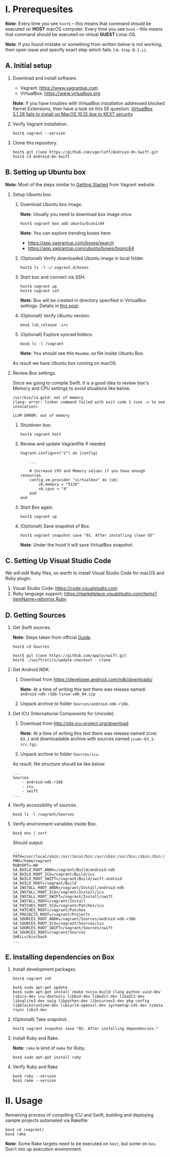 I. Prerequesites
================

**Note**: Every time you see `host$` – this means that command should be executed on **HOST** macOS computer. Every time you see `box$` – this means that command should be executed on virtual **GUEST** Linux OS.

**Note**: If you found mistake or something from written below is not working, then open issue and specify exact step which fails. I.e. `Step B.1.ii`.

A. Initial setup
----------------

1. Download and install software.

    - Vagrant: https://www.vagrantup.com
    - VirtualBox: https://www.virtualbox.org

    **Note**: If you have troubles with VirtualBox installation addressed blocked Kernel Extensions, then have a look on this SE question: [VirtualBox 5.1.28 fails to install on MacOS 10.13 due to KEXT security](https://apple.stackexchange.com/questions/301303/virtualbox-5-1-28-fails-to-install-on-macos-10-13-due-to-kext-security)
    
2. Verify Vagrant installation.


    ```
    host$ vagrant --version
    ```
    
3. Clone this repository.

    ```
    host$ git clone https://github.com/vgorloff/Android-On-Swift.git
    host$ cd Android-On-Swift
    ```
    
B. Setting up Ubuntu box
------------------------

**Note**: Most of the steps similar to [Getting Started](https://www.vagrantup.com/intro/getting-started/index.html) from Vagrant website.

1. Setup Ubuntu box.

    1. Download Ubuntu box image.

        **Note**: Usually you need to download box image once.
    
        ```
        host$ vagrant box add ubuntu/bionic64
        ```
    
        **Note**: You can explore trending boxes here:

        - https://app.vagrantup.com/boxes/search
        - https://app.vagrantup.com/ubuntu/boxes/bionic64

    2. (Optionall) Verify downloaded Ubuntu image in local folder.

        ```
        host$ ls -l ~/.vagrant.d/boxes
        ```

    3. Start box and connect via SSH.

        ```
        host$ vagrant up
        host$ vagrant ssh
        ```

        **Note**: Box will be created in directory specified in VirtualBox settings. Detalis in [this post](http://www.thisprogrammingthing.com/2013/changing-the-directory-vagrant-stores-the-vms-in/).

    4. (Optionall) Verify Ubuntu version.

        ```
        box$ lsb_release -irc
        ```

    5. (Optionall) Explore synced folders:

        ```
        box$ ls -l /vagrant
        ```
        
        **Note**: You should see this `Readme.md` file inside Ubuntu Box.

    As result we have Ubuntu box running on macOS.  

2. Review Box settings.

    Since we going to compile Swift. It is a good idea to review box's Memory and CPU settings to avoid situations like below.

    ```
    /usr/bin/ld.gold: out of memory
    clang: error: linker command failed with exit code 1 (use -v to see invocation)
    ```

    ```
    LLVM ERROR: out of memory
    ```

    
    1. Shutdown box.

        ```
        host$ vagrant halt
        ```

    2. Review and update Vagrantfile if needed.

        ```
        Vagrant.configure("2") do |config|
        
            ...
            
            # Increase CPU and Memory values if you have enough resources.
            config.vm.provider "virtualbox" do |vb|
                vb.memory = "5120"
                vb.cpus = "4"
            end
        end
        ```

    3. Start Box again.

        ```
        host$ vagrant up
        ```

    4. (Optionall) Save snapshot of Box.

        ```
        host$ vagrant snapshot save "01. After installing clean OS"
        ```

        **Note**: Under the hood it will save VirtualBox snapshot.

C. Setting Up Visual Studio Code
--------------------------------

We will edit Ruby files, so worth to install Visual Studio Code for macOS and Ruby plugin.

1. Visual Studio Code: https://code.visualstudio.com
2. Ruby language support: https://marketplace.visualstudio.com/items?itemName=rebornix.Ruby

D. Getting Sources
------------------

1. Get Swift sources.

    **Note**: Steps taken from official [Guide](https://github.com/apple/swift).

    ```
    host$ cd Sources

    host$ git clone https://github.com/apple/swift.git
    host$ ./swift/utils/update-checkout --clone
    ```


2. Get Android NDK.

    1. Download from https://developer.android.com/ndk/downloads/

        **Note**: At a time of writing this text there was release named: `android-ndk-r18b-linux-x86_64.zip`

    2. Unpack archive to folder `Sources/android-ndk-r18b`.


3. Get ICU (International Components for Unicode).

    1. Download from http://site.icu-project.org/download

        **Note**: At a time of writing this text there was release named `ICU4C 63.1` and downloadable archive with sources named `icu4c-63_1-src.tgz`.

    2. Unpack archive to folder `Sources/icu`.

    As result, file structure should be like below:

    ```
    ...
    Sources
        - android-ndk-r18b
        - icu
        - swift
    ...
    ```

4. Verify accessibility of sources.

    ```
    box$ ls -l /vagrant/Sources
    ```
    
5. Verify environment variables inside Box.

    ```
    box$ env | sort
    ```

    Should output:
    
    ```
    ...
    PATH=/usr/local/sbin:/usr/local/bin:/usr/sbin:/usr/bin:/sbin:/bin:/usr/games:/usr/local/games:/snap/bin:
    PWD=/home/vagrant
    RUBYOPT=-W0
    SA_BUILD_ROOT_ANDK=/vagrant/Build/android-ndk
    SA_BUILD_ROOT_ICU=/vagrant/Build/icu
    SA_BUILD_ROOT_SWIFT=/vagrant/Build/swift-android
    SA_BUILD_ROOT=/vagrant/Build
    SA_INSTALL_ROOT_ANDK=/vagrant/Install/android-ndk
    SA_INSTALL_ROOT_ICU=/vagrant/Install/icu
    SA_INSTALL_ROOT_SWIFT=/vagrant/Install/swift
    SA_INSTALL_ROOT=/vagrant/Install
    SA_PATCHES_ROOT_ICU=/vagrant/Patches/icu
    SA_PATCHES_ROOT=/vagrant/Patches
    SA_PROJECTS_ROOT=/vagrant/Projects
    SA_SOURCES_ROOT_ANDK=/vagrant/Sources/android-ndk-r18b
    SA_SOURCES_ROOT_ICU=/vagrant/Sources/icu
    SA_SOURCES_ROOT_SWIFT=/vagrant/Sources/swift
    SA_SOURCES_ROOT=/vagrant/Sources
    SHELL=/bin/bash
    ...
    ```

E. Installing dependencies on Box
---------------------------------------

1. Install development packages.

    ```
    host$ vagrant ssh

    box$ sudo apt-get update
    box$ sudo apt-get install cmake ninja-build clang python uuid-dev libicu-dev icu-devtools libbsd-dev libedit-dev libxml2-dev libsqlite3-dev swig libpython-dev libncurses5-dev pkg-config libblocksruntime-dev libcurl4-openssl-dev systemtap-sdt-dev tzdata rsync libz3-dev
    ```

2. (Optionall) Take snapshot.

    ```
    host$ vagrant snapshot save "02. After installing dependencies."
    ```

3. Install Ruby and Rake.

    **Note**: `rake` is kind of `make` for Ruby.

    ```
    box$ sudo apt-get install ruby
    ```
    
4. Verify Ruby and Rake

    ```
    box$ ruby --version
    box$ rake --version
    ```

    
II. Usage
=========

Remaining process of compilling ICU and Swift, building and deploying sample projects automated via Rakefile.

```
box$ cd /vagrant/
box$ rake
```

**Note**: Some Rake targets need to be executed on `host`, but some on `box`. Don't mix up execution environment.

